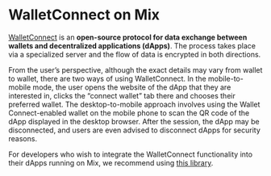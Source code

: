 # WalletConnect on Mix

[WalletConnect](https://walletconnect.com) is an **open-source protocol for data exchange between wallets and decentralized applications (dApps)**. The process takes place via a specialized server and the flow of data is encrypted in both directions.

From the user’s perspective, although the exact details may vary from wallet to wallet, there are two ways of using WalletConnect. In the mobile-to-mobile mode, the user opens the website of the dApp that they are interested in, clicks the “connect wallet” tab there and chooses their preferred wallet. The desktop-to-mobile approach involves using the Wallet Connect-enabled wallet on the mobile phone to scan the QR code of the dApp displayed in the desktop browser. After the session, the dApp may be disconnected, and users are even advised to disconnect dApps for security reasons.

For developers who wish to integrate the WalletConnect functionality into their dApps running on Mix, we recommend using [this library](https://www.npmjs.com/package/@fuseio/walletconnect-web3-provider).
